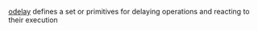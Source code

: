 [odelay](https://github.com/softprops/odelay) defines a set or primitives for delaying operations and reacting to their execution
